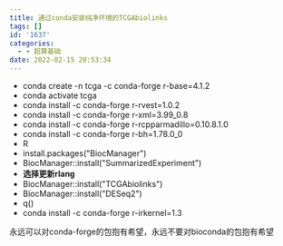 ```yaml
---
title: 通过conda安装纯净环境的TCGAbiolinks
tags: []
id: '1637'
categories:
  - - 超算基础
date: 2022-02-15 20:53:34
---
```


*   conda create -n tcga -c conda-forge r-base=4.1.2
*   conda activate tcga
*   conda install -c conda-forge r-rvest=1.0.2
*   conda install -c conda-forge r-xml=3.99\_0.8
*   conda install -c conda-forge r-rcpparmadillo=0.10.8.1.0
*   conda install -c conda-forge r-bh=1.78.0\_0
*   R
*   install.packages("BiocManager")
*   BiocManager::install("SummarizedExperiment")
*   **选择更新rlang**
*   BiocManager::install("TCGAbiolinks")
*   BiocManager::install("DESeq2")
*   q()
*   conda install -c conda-forge r-irkernel=1.3

永远可以对conda-forge的包抱有希望，永远不要对bioconda的包抱有希望